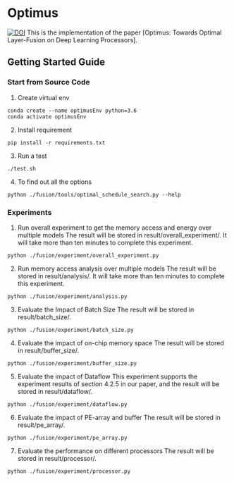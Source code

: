 # Optimus #
[![DOI](https://zenodo.org/badge/364437098.svg)](https://zenodo.org/badge/latestdoi/364437098)
This is the implementation of the paper [Optimus: Towards Optimal Layer-Fusion on Deep Learning Processors]. 

## Getting Started Guide ##
### Start from Source Code ###
1. Create virtual env
```
conda create --name optimusEnv python=3.6
conda activate optimusEnv
```
2. Install requirement
```
pip install -r requirements.txt
```
3. Run a test
```
./test.sh
```
4. To find out all the options
```
python ./fusion/tools/optimal_schedule_search.py --help
```

### Experiments ###
1. Run overall experiment to get the memory access and energy over multiple models
  The result will be stored in result/overall_experiment/. It will take more than ten minutes to complete this experiment.
```
python ./fusion/experiment/overall_experiment.py
```

2. Run memory access analysis over multiple models
  The result will be stored in result/analysis/. It will take more than ten minutes to complete this experiment.
```
python ./fusion/experiment/analysis.py
```

3. Evaluate the Impact of Batch Size
  The result will be stored in result/batch_size/.
```
python ./fusion/experiment/batch_size.py
```

4. Evaluate the impact of on-chip memory space
  The result will be stored in result/buffer_size/.
```
python ./fusion/experiment/buffer_size.py
```

5. Evaluate the impact of Dataflow
  This experiment supports the experiment results of section 4.2.5 in our paper, and  the result will be stored  in result/dataflow/.
```
python ./fusion/experiment/dataflow.py
```

6. Evaluate the impact of PE-array and buffer
  The result will be stored in result/pe_array/.
```
python ./fusion/experiment/pe_array.py
```

7. Evaluate the performance on different processors
  The result will be stored in result/processor/.
```
python ./fusion/experiment/processor.py
```
